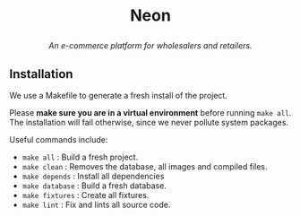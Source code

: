 # <p style="text-align:center"> Neon </p>

*<p style="text-align:center"> An e-commerce platform for wholesalers and retailers. </p>*

## Installation

We use a Makefile to generate a fresh install of the project.

Please **make sure you are in a virtual environment** before running `make all`.  The installation will fail otherwise, since we never pollute system packages.

Useful commands include:

- `make all` : Build a fresh project.
- `make clean` : Removes the database, all images and compiled files.
- `make depends` : Install all dependencies
- `make database` : Build a fresh database.
- `make fixtures` : Create all fixtures.
- `make lint` : Fix and lints all source code.
